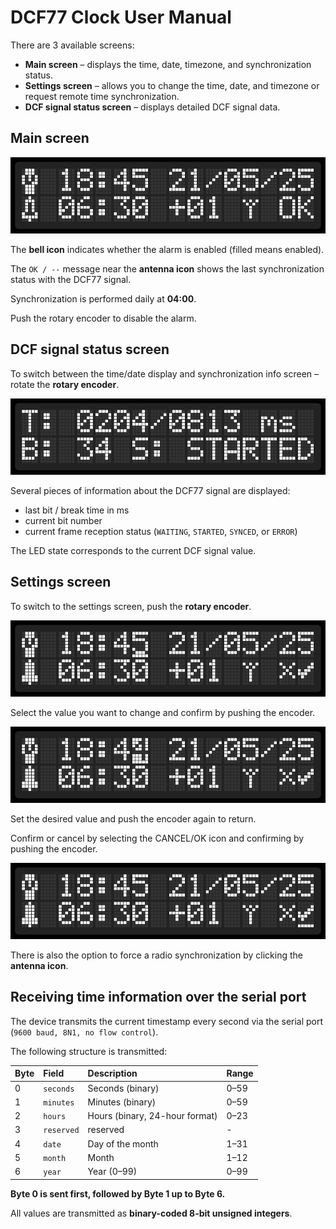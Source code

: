 # DCF77 Clock User Manual

There are 3 available screens:
* **Main screen** – displays the time, date, timezone, and synchronization status.
* **Settings screen** – allows you to change the time, date, and timezone or request remote time synchronization.
* **DCF signal status screen** – displays detailed DCF signal data.

## Main screen

![screenshot_time_display](./img/screenshot_time_display.png)

The **bell icon** indicates whether the alarm is enabled (filled means enabled).

The `OK / --` message near the **antenna icon** shows the last synchronization status with the DCF77 signal.

Synchronization is performed daily at **04:00**.

Push the rotary encoder to disable the alarm.

## DCF signal status screen

To switch between the time/date display and synchronization info screen – rotate the **rotary encoder**.

![screenshot_dcf_status](./img/screenshot_sync_status_started.png)

Several pieces of information about the DCF77 signal are displayed:
* last bit / break time in ms
* current bit number
* current frame reception status (`WAITING`, `STARTED`, `SYNCED`, or `ERROR`)

The LED state corresponds to the current DCF signal value.

## Settings screen

To switch to the settings screen, push the **rotary encoder**.

![screenshot_time_set1](./img/screenshot_time_set1.png)

Select the value you want to change and confirm by pushing the encoder.

![screenshot_value_select](./img/screenshot_value_select.png)

Set the desired value and push the encoder again to return.

Confirm or cancel by selecting the CANCEL/OK icon and confirming by pushing the encoder.

![screenshot_time_set2](./img/screenshot_time_set2.png)

There is also the option to force a radio synchronization by clicking the **antenna icon**.

## Receiving time information over the serial port

The device transmits the current timestamp every second via the serial port (`9600 baud, 8N1, no flow control`).

The following structure is transmitted:

| Byte | Field   | Description                  | Range        |
|:------|:----------|:------------------------------|:--------------|
| 0    | `seconds`  | Seconds (binary)                | 0–59          |
| 1    | `minutes`  | Minutes (binary)                | 0–59          |
| 2    | `hours`    | Hours (binary, 24-hour format)  | 0–23          |
| 3    | `reserved` | reserved                        | -             |
| 4    | `date`     | Day of the month                | 1–31          |
| 5    | `month`    | Month                           | 1–12          |
| 6    | `year`     | Year (0–99)                     | 0–99          |

**Byte 0 is sent first, followed by Byte 1 up to Byte 6.**

All values are transmitted as **binary-coded 8-bit unsigned integers**.
